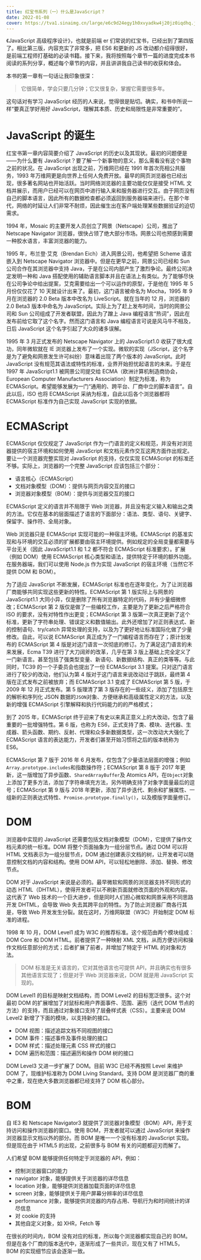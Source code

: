 ```yaml
---
title: 红宝书系列（一）什么是JavaScript？
date: 2022-01-08
cover: https://tva1.sinaimg.cn/large/e6c9d24egy1h0xvyadkw4j20jz0iqdhq.jpg
---
```


《JavaScript 高级程序设计》，也就是前端 er 们常说的红宝书，已经出到了第四版了。相比第三版，内容充实了非常多，把 ES6 和更新的 JS 改动都介绍得很好，是前端工程师打基础的必读书籍。接下来，我将按照每个章节一篇的进度完成本书阅读的系列分享，概述每个章节的内容，并且讲讲我自己读书的收获和体会。

本书的第一章有一句话让我印象很深：

> 它很简单，学会只要几分钟；它又很复杂，掌握它需要很多年。

这句话对有学习 JavaScript 经历的人来说，觉得很是贴切。确实，和书中所说一样“要真正学好用好 JavaScript，理解其本质、历史和局限性是非常重要的”。

# JavaScript 的诞生

红宝书第一章内容简要介绍了 JavaScript 的历史以及其现状。最初的问题便是——为什么要有 JavaScript？要了解一个新事物的意义，那么需看没有这个事物之前的状况。在 JavaScript 出现之前，万维网已经在 1991 年首次亮相公共服务，1993 年万维网更是向世界上任何人免费开放。最早的网页浏览器也已经出现，很多著名网站也开始活跃。当时网络浏览器的主要功能仅仅是接受 HTML 文档并展示，而用户已经可以在网页中进行输入来和服务器进行交互。由于网页没有自己的脚本语言，因此所有的数据检查都必须返回到服务器端来进行。在那个年代，网络的时延让人们非常不耐烦，因此催生出在客户端处理某些数据验证的迫切需求。

1994 年，Mosaic 的主要开发人员创立了网景（Netscape）公司，推出了 Netscape Navigator 浏览器，很快占领了绝大部分市场。网景公司也预感到需要一种胶水语言，丰富浏览器的能力。

1995 年，布兰登·艾克（Brendan Eich）进入网景公司，他希望把 Scheme 语言嵌入到 Netscape Navigator 浏览器中。但是在更早之前，网景公司已经和 Sun 公司合作在其浏览器中支持 Java，于是在公司内部产生了激烈争论。最终公司决定发明一种和 Java 搭配使用的辅助语言脚本并且在语法上有类似。为了能够尽快在公司争论中给出提案，艾克需要给出一个可以运作的原型，于是他在 1995 年 5 月份仅仅花了 10 天就设计出来了。最初，这门语言被命名为 Mocha，1995 年 9 月在浏览器的 2.0 Beta 版本中改名为 LiveScript。就在当年的 12 月，浏览器的 2.0 Beta3 版本中命名为 JavaScript。实际上为了赶上发布时间，当时的网景公司和 Sun 公司组成了开发者联盟，因此为了蹭上 Java 编程语言“热词”，因此在发布前给它取了这个名字。然而这门语言和 Java 编程语言可说是风马牛不相及，日后 JavaScript 这个名字引起了大众的诸多误解。

1995 年 3 月正式发布的 Netscape Navigator 上的 JavaScript1.0 收获了很大成功，同年微软就在 IE 浏览器上发布了一个实现。微软的实现（JScript，这个名字是为了避免和网景发生许可纠纷）意味着出现了两个版本的 JavaScript。此时 JavaScript 没有规范其语法或特性的标准，业界开始担忧起语言的未来。于是在 1997 年 JavaScript1.1 被网景公司提交给 ECMA（欧洲计算机制造商协会，European Computer Manufacturers Association）制定为标准，称为 ECMAScript。希望能够发展为一门“通用的、跨平台、厂商中立的脚本语言”。自此以后，ISO 也将 ECMAScript 采纳为标准，自此以后各个浏览器都将 ECMAScript 标准作为自己实现 JavaScript 实现的依据。

# ECMAScript

ECMAScript 仅仅规定了 JavaScript 作为一门语言的定义和规范，并没有对浏览器提供的宿主环境和如何使用 JavaScript 和文档元素作交互这两方面作出规定。要让一个浏览器完整实现对 JavaScript 的支持，仅仅实现 ECMAScript 的标准还不够。实际上，浏览器的一个完整 JavaScript 应该包括三个部分：

- 语言核心（ECMAScript）
- 文档对象模型（DOM）：提供与网页内容交互的接口
- 浏览器对象模型（BOM）：提供与浏览器交互的接口

ECMAScript 定义的语言并不局限于 Web 浏览器，并且没有定义输入和输出之类的方法。它仅在基本的层面描述了语言的下面部分：语法、类型、语句、关键字、保留字、操作符、全局对象。

Web 浏览器只是 ECMAScript 实现可能的一种宿主环境。ECMAScript 的基准实现和与环境的交互必须的扩展都要由宿主环境提供。例如规定的全局变量都需要与平台无关（因此 JavaScript1.1 和 1.2 都不符合 ECMAScript 标准要求）。扩展（例如 DOM）使用 ECMAScript 核心类型和语法，提供特定于环境的额外功能。在服务器端，我们可以使用 Node.js 作为实现 JavaScript 的宿主环境（当然它不提供 DOM 和 BOM）。

为了适应 JavaScript 不断发展，ECMAScript 标准也在逐年变化，为了让浏览器厂商能够共同实现这些更新的特性。ECMAScript 第 1 版实际上与网景的 JavaScript1.1 大同小异，仅是删除了所有浏览器特定的代码，并有少量细微修改；ECMAScript 第 2 版仅是做了一些编校工作，主要是为了更新之后严格符合 ISO 的要求，没有对特性作出更变；ECMAScript 第 3 版第一次真正更新了这个标准，更新了字符串处理、错误定义和数值输出。此外还增加了对正则表达式、新的控制语句、try/catch 异常处理的支持，以及为了更好地让标准国际化做了少量修改。自此，可以说 ECMAScript 真正成为了一门编程语言而存在了；原计划发布的 ECMAScript 第 4 版是对这门语言一次彻底的修订。为了满足这门语言的未来发展，Ecma T39 进行了大刀阔斧的改革，几乎在第 3 版上基础上完全定义了一门新语言。甚至包括了强类型变量、新语句、新数据结构、真正的类等等。与此同时，TC39 的一个子委员会也提出了一份 ECMAScript 3.1 提案。只对这门语言进行了较少的改动，他们认为第 4 版对于这门语言来说改动过于跳跃，最终第 4 版在正式发布之前被放弃；而 ECMAScript 3.1 变成了 ECMAScript 第 5 版，于 2009 年 12 月正式发布。第 5 版理清了第 3 版存在的一些歧义，添加了包括原生的解析和序列化 JSON 数据的`JSON`对象、方便继承和高级属性定义的方法，以及新的增强 ECMAScript 引擎解释和执行代码能力的的严格模式；

到了 2015 年，ECMAScript 终于迎来了有史以来真正意义上的大改动，包含了最重要的一批增强特性。第 6 版，也称为 ES6，正式支持了类、模块、迭代器、生成器、箭头函数、期约、反射、代理和众多新数据类型，这一次改动大大强化了 ECMAScript 语言的表达能力，开发者们甚至开始习惯将之后的版本统称为 ES6。

ECMAScript 第 7 版于 2016 年 6 月发布，仅包含了少量语法层面的增强；例如`Array.prototype.includes`和指数操作符；ECMAScript 第 8 版于 2017 年更新，这一版增加了异步函数、`SharedArrayBuffer`及 Atomics API，在`Object`对象上添加了更多方法，添加了字符串填充方法，另外明确支持了对象字面量最后的逗号；ECMAScript 第 9 版与 2018 年更新，添加了异步迭代、剩余和扩展属性、一组新的正则表达式特性、`Promise.prototype.finally()`，以及模版字面量修订。

# DOM

浏览器中实现的 JavaScript 还需要包括文档对象模型（DOM），它提供了操作文档元素的统一标准。DOM 将整个页面抽象为一组分层节点。通过 DOM 可以将 HTML 文档表示为一组分层节点，DOM 通过创建表示文档的树，让开发者可以随意控制文档的内容和结构。使用 DOM API，可以轻松地删除、添加、替换、修改节点。

DOM 对于 JavaScript 来说是必须的。最早微软和网景的浏览器支持不同形式的动态 HTML（DHTML），使得开发者可以不刷新页面就修改页面的外观和内容。这代表了 Web 技术的一个巨大进步，但是同时人们担心微软和网景采用不同思路开发 DHTML，会导致 Web 失去其跨平台的特性。为了防止浏览器厂商各行其是，导致 Web 开发发生分裂。就在这时，万维网联盟（W3C）开始制定 DOM 标准的进程。

1998 年 10 月，DOM Level1 成为 W3C 的推荐标准。这个规范由两个模块组成：DOM Core 和 DOM HTML。前者提供了一种映射 XML 文档，从而方便访问和操作文档任意部分的方式；后者扩展了前者，并增加了特定于 HTML 的对象和方法。

> DOM 标准是无关语言的，它对其他语言也可提供 API，并且确实也有很多其他语言实现了；但是对于 Web 浏览器来说，DOM 就是用 JavaScript 实现的。

DOM Level1 的目标是映射文档结构，而 DOM Level2 的目标宽泛很多。这个对最初 DOM 的扩展增加了对鼠标和用户界面事件、范围、遍历（迭代 DOM 节点的方法）的支持，而且通过对象接口支持了层叠样式表（CSS）。主要来说 DOM Level2 新增了下面的模块，以支持新的接口。

- DOM 视图：描述追踪文档不同视图的接口
- DOM 事件：描述事件及事件处理的接口
- DOM 样式：描述处理元素 CSS 样式的接口
- DOM 遍历和范围：描述遍历和操作 DOM 树的接口

DOM Level3 又进一步扩展了 DOM。目前 W3C 已经不再按照 Level 来维护 DOM 了，现维护标准称为 DOM Living Standard。支持 DOM 是浏览器厂商的重中之重，现在绝大多数浏览器都已经支持了 DOM 核心部分。

# BOM

自 IE3 和 Netscape Navigator3 就提供了浏览器对象模型（BOM）API，用于支持访问和操作浏览器的窗口。使用 BOM，开发者就可以通过 JavaScript 来操作浏览器显示文档以外的部分。而 BOM 是唯一一个没有标准的 JavaScript 实现。但是现在由于 HTML5 的出现，之前很多与 BOM 有关的问题都迎刃而解了。

人们希望 BOM 能够提供任何特定于浏览器的 API，例如：

- 控制浏览器窗口的能力
- navigator 对象，能够提供关于浏览器的详尽信息
- location 对象，能够提供浏览器加载页面的详尽信息
- screen 对象，能够提供关于用户屏幕分辨率的详尽信息
- performance 对象，能够提供浏览器的内存占用、导航行为和时间统计的详尽信息
- 对 cookie 的支持
- 其他自定义对象，如 XHR，Fetch 等

在很长的时间内，BOM 没有对应的标准，所以每个浏览器都实现自己的 BOM。但是在各个厂商的版本迭代中，逐渐形成了一些共识，现在又有了 HTML5，BOM 的实现细节应该会逐渐一致。
